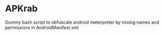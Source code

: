 # APKrab
Dummy bash script to obfuscate android meterpreter by mixing names and permissions in AndroidManifest.xml
